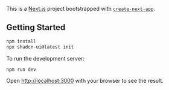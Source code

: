 This is a [Next.js](https://nextjs.org) project bootstrapped with [`create-next-app`](https://nextjs.org/docs/app/api-reference/cli/create-next-app).

## Getting Started

```bash
npm install
npx shadcn-ui@latest init 
```

To run the development server:

```bash
npm run dev
```

Open [http://localhost:3000](http://localhost:3000) with your browser to see the result.